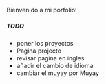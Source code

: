 <p>Bienvenido a mi porfolio!</p>

<h5>TODO</h5>
<ul>
    <li>poner los proyectos</li>
    <li>Pagina projecto</li>
    <li>revisar pagina en ingles</li>
    <li>añadir el cambio de idioma</li>
    <li>cambiar el muyay por Muyay</li>
</ul>